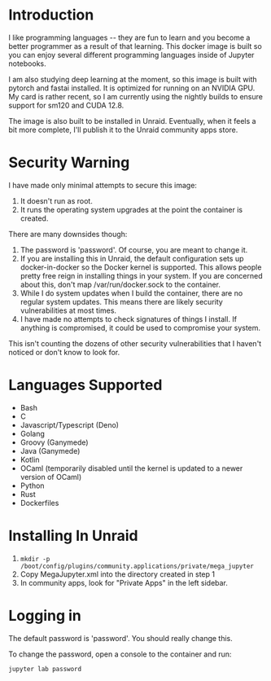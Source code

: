 # Introduction
I like programming languages -- they are fun to learn and you become a better 
programmer as a result of that learning.  This docker image is built so you 
can enjoy several different programming languages inside of Jupyter notebooks.

I am also studying deep learning at the moment, so this image is built with 
pytorch and fastai installed.  It is optimized for running on an NVIDIA GPU.
My card is rather recent, so I am currently using the nightly builds to ensure
support for sm120 and CUDA 12.8.

The image is also built to be installed in Unraid.  Eventually, when it feels a 
bit more complete, I'll publish it to the Unraid community apps store.

# Security Warning
I have made only minimal attempts to secure this image:

  1. It doesn't run as root.
  2. It runs the operating system upgrades at the point the container is created.

There are many downsides though:

  1. The password is 'password'.  Of course, you are meant to change it.
  2. If you are installing this in Unraid, the default configuration sets up docker-in-docker so the Docker kernel
     is supported.  This allows people pretty free reign in installing things in your system.  If you are concerned 
     about this, don't map /var/run/docker.sock to the container.
  3. While I do system updates when I build the container, there are no regular system updates.  This means there
     are likely security vulnerabilities at most times.
  4. I have made no attempts to check signatures of things I install.  If anything is compromised, it could be used to
     compromise your system.

This isn't counting the dozens of other security vulnerabilities that I haven't noticed or don't know to look for.

# Languages Supported
- Bash
- C
- Javascript/Typescript (Deno)
- Golang
- Groovy (Ganymede)
- Java (Ganymede)
- Kotlin
- OCaml (temporarily disabled until the kernel is updated to a newer version of OCaml)
- Python
- Rust
- Dockerfiles

# Installing In Unraid

1. `mkdir -p /boot/config/plugins/community.applications/private/mega_jupyter`
2. Copy MegaJupyter.xml into the directory created in step 1
3. In community apps, look for "Private Apps" in the left sidebar.

# Logging in
The default password is 'password'.  You should really change this.

To change the password, open a console to the container and run:

```bash
jupyter lab password
```

